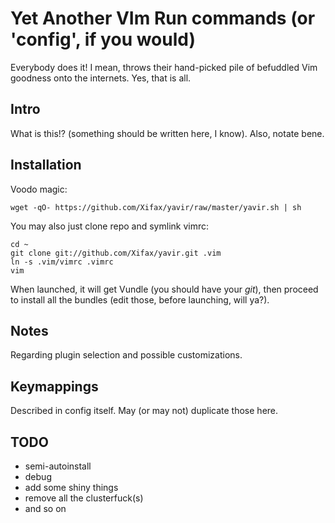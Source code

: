 # Yet Another VIm Run commands (or 'config', if you would)

Everybody does it! I mean, throws their hand-picked pile of befuddled Vim
goodness onto the internets. Yes, that is all.

## Intro

What is this!? (something should be written here, I know).
Also, notate bene.

## Installation

Voodo magic:

    wget -qO- https://github.com/Xifax/yavir/raw/master/yavir.sh | sh

You may also just clone repo and symlink vimrc:

    cd ~
    git clone git://github.com/Xifax/yavir.git .vim
    ln -s .vim/vimrc .vimrc
    vim

When launched, it will get Vundle (you should have your *git*), then proceed
to install all the bundles (edit those, before launching, will ya?).

## Notes

Regarding plugin selection and possible customizations.

## Keymappings

Described in config itself. May (or may not) duplicate those here.

## TODO

* semi-autoinstall
* debug
* add some shiny things
* remove all the clusterfuck(s)
* and so on
